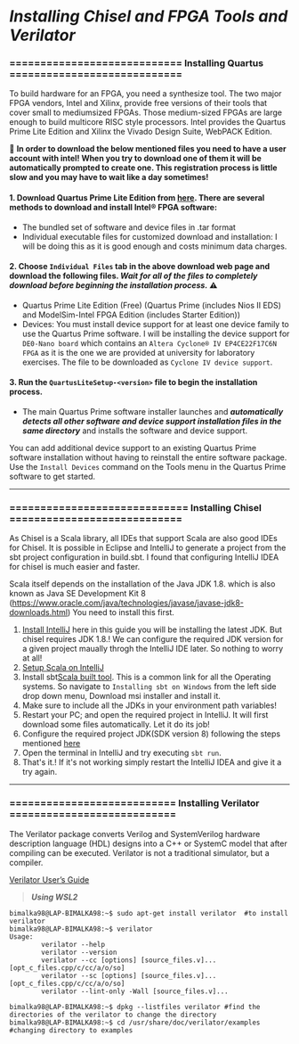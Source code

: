 # *Installing Chisel and FPGA Tools and Verilator*

### ============================ Installing Quartus ============================

To build hardware for an FPGA, you need a synthesize tool. The two major FPGA vendors, Intel and Xilinx, provide free versions of their tools that cover small to mediumsized FPGAs. Those medium-sized FPGAs are large enough to build multicore RISC style processors. Intel provides the Quartus Prime Lite Edition and Xilinx the Vivado Design Suite, WebPACK Edition.

🔴 **In order to download the below mentioned files you need to have a user account with intel! When you try to download one of them it will be automatically prompted to create one. This registration process is little slow and you may have to wait like a day sometimes!**

#### 1. Download Quartus Prime Lite Edition from [here](https://fpgasoftware.intel.com/?edition=lite). There are several methods to download and install Intel® FPGA software:

- The bundled set of software and device files in .tar format
- Individual executable files for customized download and installation: I will be doing this as it is good enough and costs minimum data charges.

#### 2. Choose `Individual Files` tab in the above download web page and download the following files. ***Wait for all of the files to completely download before beginning the installation process.*** ⚠
- Quartus Prime Lite Edition (Free) (Quartus Prime (includes Nios II EDS) and ModelSim-Intel FPGA Edition (includes Starter Edition))
- Devices: You must install device support for at least one device family to use the Quartus Prime software. I will be installing the device support for `DE0-Nano board` which contains an `Altera Cyclone® IV EP4CE22F17C6N FPGA` as it is the one we are provided at university for laboratory exercises. The file to be downloaded as `Cyclone IV device support`.

#### 3. Run the `QuartusLiteSetup-<version>` file to begin the installation process.

- The main Quartus Prime software installer launches and ***automatically detects all other software and device support installation files in the same directory*** and installs the software and device support.

You can add additional device support to an existing Quartus Prime software installation without having to reinstall the entire software package. Use the `Install Devices` command on the Tools menu in the Quartus Prime software to get started.

---

### ============================= Installing Chisel ============================

As Chisel is a Scala library, all IDEs that support Scala are also good IDEs for Chisel. It is possible in Eclipse and IntelliJ to generate a project from the sbt project configuration in build.sbt. I found that configuring IntelliJ IDEA for chisel is much easier and faster.

Scala itself depends on the installation of the Java JDK 1.8. which is also known as Java SE Development Kit 8 (https://www.oracle.com/java/technologies/javase/javase-jdk8-downloads.html) You need to install this first.

1. [Install IntelliJ](https://youtu.be/EMLTOMdIz4w) here in this guide you will be installing the latest JDK. But chisel requires JDK 1.8.! We can configure the required JDK version for a given project  maually throgh the IntelliJ IDE later. So nothing to worry at all!
2. [Setup Scala on IntelliJ](https://youtu.be/u0FLmrnAm5k)
3. Install sbt[Scala built tool](https://www.scala-sbt.org/release/docs/Setup.html). This is a common link for all the Operating systems. So navigate to `Installing sbt on Windows` from the left side drop down menu, Download msi installer and install it.
4. Make sure to include all the JDKs in your environment path variables!
5. Restart your PC; and open the required project in IntelliJ. It will first download some files automatically. Let it do its job!
6. Configure the required project JDK(SDK version 8) following the steps mentioned [here](https://www.jetbrains.com/help/idea/sdk.html#change-project-sdk)
7. Open the terminal in IntelliJ and try executing `sbt run`.
8. That's it.! If it's not working simply restart the IntelliJ IDEA and give it a try again.

---

### =========================== Installing Verilator ===========================

The Verilator package converts Verilog  and SystemVerilog  hardware description language (HDL) designs into a C++ or SystemC model that after compiling can be executed. Verilator is not a traditional simulator, but a compiler.

[Verilator User’s Guide](https://verilator.org/guide/latest/index.html#)

> ***Using WSL2***

```shell
bimalka98@LAP-BIMALKA98:~$ sudo apt-get install verilator  #to install verilator
bimalka98@LAP-BIMALKA98:~$ verilator
Usage:
        verilator --help
        verilator --version
        verilator --cc [options] [source_files.v]... [opt_c_files.cpp/c/cc/a/o/so]
        verilator --sc [options] [source_files.v]... [opt_c_files.cpp/c/cc/a/o/so]
        verilator --lint-only -Wall [source_files.v]...

bimalka98@LAP-BIMALKA98:~$ dpkg --listfiles verilator #find the directories of the verilator to change the directory
bimalka98@LAP-BIMALKA98:~$ cd /usr/share/doc/verilator/examples #changing directory to examples
```
